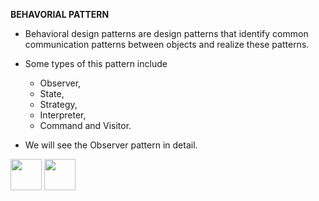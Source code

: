 


<b>BEHAVORIAL PATTERN</b>

- Behavioral design patterns are design patterns that identify common communication patterns between objects and realize these patterns.

- Some types of this pattern include 
  - Observer, 
  - State, 
  - Strategy, 
  - Interpreter, 
  - Command and Visitor.

- We will see the Observer pattern in detail.


[<img src="https://cloud.githubusercontent.com/assets/14101008/11768481/3b7d20d6-a18b-11e5-95fe-a422966f4c03.png" width="50" height="50"></img>](https://github.com/hariniiyer/CSCI-5828_Presentation4_Software-Design-Patterns/blob/master/e5.md)
[<img src="https://cloud.githubusercontent.com/assets/14101008/11768482/3d2d0bbc-a18b-11e5-8766-2e7f5b241782.png" width="50" height="50"></img>](https://github.com/hariniiyer/CSCI-5828_Presentation4_Software-Design-Patterns/blob/master/b2.md)

